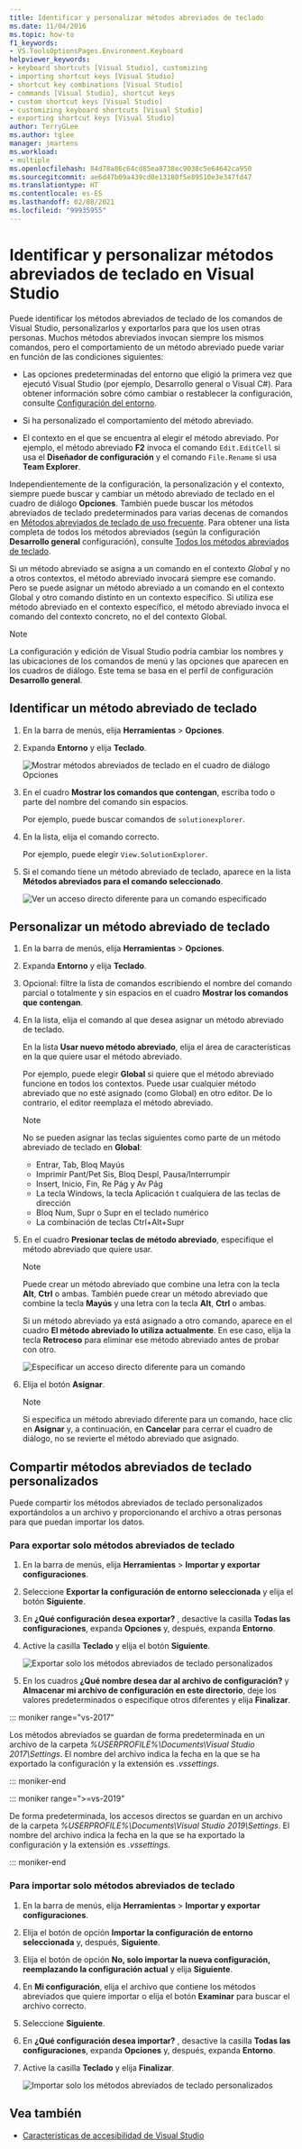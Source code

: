 ```yaml
---
title: Identificar y personalizar métodos abreviados de teclado
ms.date: 11/04/2016
ms.topic: how-to
f1_keywords:
- VS.ToolsOptionsPages.Environment.Keyboard
helpviewer_keywords:
- keyboard shortcuts [Visual Studio], customizing
- importing shortcut keys [Visual Studio]
- shortcut key combinations [Visual Studio]
- commands [Visual Studio], shortcut keys
- custom shortcut keys [Visual Studio]
- customizing keyboard shortcuts [Visual Studio]
- exporting shortcut keys [Visual Studio]
author: TerryGLee
ms.author: tglee
manager: jmartens
ms.workload:
- multiple
ms.openlocfilehash: 84d78a86c64cd85ea8738ec9038c5e64642ca950
ms.sourcegitcommit: ae6d47b09a439cd0e13180f5e89510e3e347fd47
ms.translationtype: HT
ms.contentlocale: es-ES
ms.lasthandoff: 02/08/2021
ms.locfileid: "99935955"
---
```

# <a name="identify-and-customize-keyboard-shortcuts-in-visual-studio"></a>Identificar y personalizar métodos abreviados de teclado en Visual Studio

Puede identificar los métodos abreviados de teclado de los comandos de Visual Studio, personalizarlos y exportarlos para que los usen otras personas. Muchos métodos abreviados invocan siempre los mismos comandos, pero el comportamiento de un método abreviado puede variar en función de las condiciones siguientes:

- Las opciones predeterminadas del entorno que eligió la primera vez que ejecutó Visual Studio (por ejemplo, Desarrollo general o Visual C#). Para obtener información sobre cómo cambiar o restablecer la configuración, consulte [Configuración del entorno](environment-settings.md).

- Si ha personalizado el comportamiento del método abreviado.

- El contexto en el que se encuentra al elegir el método abreviado. Por ejemplo, el método abreviado **F2** invoca el comando `Edit.EditCell` si usa el **Diseñador de configuración** y el comando `File.Rename` si usa **Team Explorer**.

Independientemente de la configuración, la personalización y el contexto, siempre puede buscar y cambiar un método abreviado de teclado en el cuadro de diálogo **Opciones**. También puede buscar los métodos abreviados de teclado predeterminados para varias decenas de comandos en [Métodos abreviados de teclado de uso frecuente](../ide/default-keyboard-shortcuts-for-frequently-used-commands-in-visual-studio.md). Para obtener una lista completa de todos los métodos abreviados (según la configuración **Desarrollo general** configuración), consulte [Todos los métodos abreviados de teclado](../ide/default-keyboard-shortcuts-in-visual-studio.md).

Si un método abreviado se asigna a un comando en el contexto *Global* y no a otros contextos, el método abreviado invocará siempre ese comando. Pero se puede asignar un método abreviado a un comando en el contexto Global y otro comando distinto en un contexto específico. Si utiliza ese método abreviado en el contexto específico, el método abreviado invoca el comando del contexto concreto, no el del contexto Global.

> [!NOTE]
> La configuración y edición de Visual Studio podría cambiar los nombres y las ubicaciones de los comandos de menú y las opciones que aparecen en los cuadros de diálogo. Este tema se basa en el perfil de configuración **Desarrollo general**.

## <a name="identify-a-keyboard-shortcut"></a>Identificar un método abreviado de teclado

1. En la barra de menús, elija **Herramientas** > **Opciones**.

2. Expanda **Entorno** y elija **Teclado**.

   ![Mostrar métodos abreviados de teclado en el cuadro de diálogo Opciones](../ide/media/optionskeyboard.png)

3. En el cuadro **Mostrar los comandos que contengan**, escriba todo o parte del nombre del comando sin espacios.

   Por ejemplo, puede buscar comandos de `solutionexplorer`.

4. En la lista, elija el comando correcto.

    Por ejemplo, puede elegir `View.SolutionExplorer`.

5. Si el comando tiene un método abreviado de teclado, aparece en la lista **Métodos abreviados para el comando seleccionado**.

   ![Ver un acceso directo diferente para un comando especificado](../ide/media/viewshortcut.png)

## <a name="customize-a-keyboard-shortcut"></a>Personalizar un método abreviado de teclado

1. En la barra de menús, elija **Herramientas** > **Opciones**.

2. Expanda **Entorno** y elija **Teclado**.

3. Opcional: filtre la lista de comandos escribiendo el nombre del comando parcial o totalmente y sin espacios en el cuadro **Mostrar los comandos que contengan**.

4. En la lista, elija el comando al que desea asignar un método abreviado de teclado.

   En la lista **Usar nuevo método abreviado**, elija el área de características en la que quiere usar el método abreviado.

   Por ejemplo, puede elegir **Global** si quiere que el método abreviado funcione en todos los contextos. Puede usar cualquier método abreviado que no esté asignado (como Global) en otro editor. De lo contrario, el editor reemplaza el método abreviado.

   > [!NOTE]
   > No se pueden asignar las teclas siguientes como parte de un método abreviado de teclado en **Global**:
   >
   > - Entrar, Tab, Bloq Mayús
   > - Imprimir Pant/Pet Sis, Bloq Despl, Pausa/Interrumpir
   > - Insert, Inicio, Fin, Re Pág y Av Pág
   > - La tecla Windows, la tecla Aplicación t cualquiera de las teclas de dirección
   > - Bloq Num, Supr o Supr en el teclado numérico
   > - La combinación de teclas Ctrl+Alt+Supr

6. En el cuadro **Presionar teclas de método abreviado**, especifique el método abreviado que quiere usar.

    > [!NOTE]
    > Puede crear un método abreviado que combine una letra con la tecla **Alt**, **Ctrl** o ambas. También puede crear un método abreviado que combine la tecla **Mayús** y una letra con la tecla **Alt**, **Ctrl** o ambas.

     Si un método abreviado ya está asignado a otro comando, aparece en el cuadro **El método abreviado lo utiliza actualmente**. En ese caso, elija la tecla **Retroceso** para eliminar ese método abreviado antes de probar con otro.

    ![Especificar un acceso directo diferente para un comando](../ide/media/reassignshortcut.png)

7. Elija el botón **Asignar**.

    > [!NOTE]
    > Si especifica un método abreviado diferente para un comando, hace clic en **Asignar** y, a continuación, en **Cancelar** para cerrar el cuadro de diálogo, no se revierte el método abreviado que asignado.

## <a name="share-custom-keyboard-shortcuts"></a>Compartir métodos abreviados de teclado personalizados

Puede compartir los métodos abreviados de teclado personalizados exportándolos a un archivo y proporcionando el archivo a otras personas para que puedan importar los datos.

### <a name="to-export-only-keyboard-shortcuts"></a>Para exportar solo métodos abreviados de teclado

1. En la barra de menús, elija **Herramientas** > **Importar y exportar configuraciones**.

2. Seleccione **Exportar la configuración de entorno seleccionada** y elija el botón **Siguiente**.

3. En **¿Qué configuración desea exportar?** , desactive la casilla **Todas las configuraciones**, expanda **Opciones** y, después, expanda **Entorno**.

4. Active la casilla **Teclado** y elija el botón **Siguiente**.

   ![Exportar solo los métodos abreviados de teclado personalizados](../ide/media/exportshortcuts.png)

5. En los cuadros **¿Qué nombre desea dar al archivo de configuración?** y **Almacenar mi archivo de configuración en este directorio**, deje los valores predeterminados o especifique otros diferentes y elija **Finalizar**.

::: moniker range="vs-2017"

Los métodos abreviados se guardan de forma predeterminada en un archivo de la carpeta *%USERPROFILE%\Documents\Visual Studio 2017\Settings*. El nombre del archivo indica la fecha en la que se ha exportado la configuración y la extensión es *.vssettings*.

::: moniker-end

::: moniker range=">=vs-2019"

De forma predeterminada, los accesos directos se guardan en un archivo de la carpeta *%USERPROFILE%\Documents\Visual Studio 2019\Settings*. El nombre del archivo indica la fecha en la que se ha exportado la configuración y la extensión es *.vssettings*.

::: moniker-end

### <a name="to-import-only-keyboard-shortcuts"></a>Para importar solo métodos abreviados de teclado

1. En la barra de menús, elija **Herramientas** > **Importar y exportar configuraciones**.

2. Elija el botón de opción **Importar la configuración de entorno seleccionada** y, después, **Siguiente**.

3. Elija el botón de opción **No, solo importar la nueva configuración, reemplazando la configuración actual** y elija **Siguiente**.

4. En **Mi configuración**, elija el archivo que contiene los métodos abreviados que quiere importar o elija el botón **Examinar** para buscar el archivo correcto.

5. Seleccione **Siguiente**.

6. En **¿Qué configuración desea importar?** , desactive la casilla **Todas las configuraciones**, expanda **Opciones** y, después, expanda **Entorno**.

7. Active la casilla **Teclado** y elija **Finalizar**.

   ![Importar solo los métodos abreviados de teclado personalizados](../ide/media/importshortcuts.png)

## <a name="see-also"></a>Vea también

- [Características de accesibilidad de Visual Studio](../ide/reference/accessibility-features-of-visual-studio.md)
